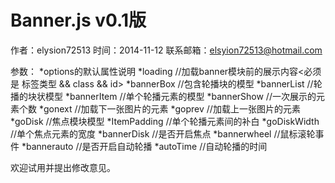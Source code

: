 Banner.js v0.1版
=========
作者：elysion72513
时间：2014-11-12
联系邮箱：elsyion72513@hotmail.com

参数：
*options的默认属性说明
*loading  		//加载banner模块前的展示内容<必须是 标签类型 && class && id>
*bannerBox		//包含轮播块的模型
*bannerList 	//轮播的块状模型
*bannerItem 	//单个轮播元素的模型
*bannerShow		//一次展示的元素个数
*gonext		    //加载下一张图片的元素
*goprev		    //加载上一张图片的元素
*goDisk 		  //焦点模块模型
*ItemPadding	//单个轮播元素间的补白
*goDiskWidth 	//单个焦点元素的宽度
*bannerDisk 	//是否开启焦点
*bannerwheel	//鼠标滚轮事件
*bannerauto		//是否开启自动轮播
*autoTime		  //自动轮播的时间

欢迎试用并提出修改意见。
